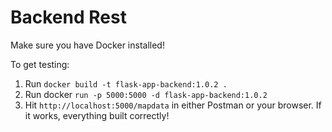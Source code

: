 # Backend Rest

Make sure you have Docker installed!

To get testing:
1. Run `docker build -t flask-app-backend:1.0.2 . `
2. Run docker `run -p 5000:5000 -d flask-app-backend:1.0.2`
3. Hit `http://localhost:5000/mapdata` in either Postman or your
browser.  If it works, everything built correctly!